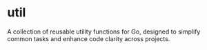 # util
A collection of reusable utility functions for Go, designed to simplify common tasks and enhance code clarity across projects.
